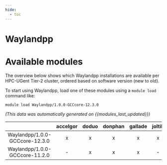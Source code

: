```yaml
---
hide:
  - toc
---
```


Waylandpp
=========

# Available modules


The overview below shows which Waylandpp installations are available per HPC-UGent Tier-2 cluster, ordered based on software version (new to old).

To start using Waylandpp, load one of these modules using a `module load` command like:

```shell
module load Waylandpp/1.0.0-GCCcore-12.3.0
```

*(This data was automatically generated on {{modules_last_updated}})*  

| |accelgor|doduo|donphan|gallade|joltik|shinx|
| :---: | :---: | :---: | :---: | :---: | :---: | :---: |
|Waylandpp/1.0.0-GCCcore-12.3.0|x|x|x|x|x|x|
|Waylandpp/1.0.0-GCCcore-11.2.0|-|x|x|x|-|-|
